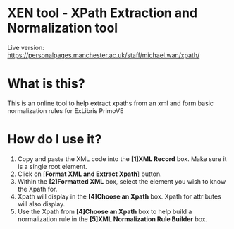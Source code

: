 # XEN tool - XPath Extraction and Normalization tool
Live version: https://personalpages.manchester.ac.uk/staff/michael.wan/xpath/

# What is this?
This is an online tool to help extract xpaths from an xml and form basic normalization rules for ExLibris PrimoVE

# How do I use it?
1) Copy and paste the XML code into the **[1]XML Record** box. Make sure it is a single root element.
2) Click on [**Format XML and Extract Xpath**] button.
3) Within the **[2]Formatted XML** box, select the element you wish to know the Xpath for.
4) Xpath will display in the **[4]Choose an Xpath** box. Xpath for attributes will also display.
5) Use the Xpath from **[4]Choose an Xpath** box to help build a normalization rule in the **[5]XML Normalization Rule Builder** box.
